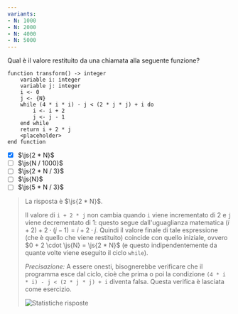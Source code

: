 ```yaml
---
variants: 
- N: 1000
- N: 2000
- N: 4000
- N: 5000
---
```


Qual è il valore restituito da una chiamata alla seguente funzione?

```srs id=main inline-code-context=transform.0
function transform() -> integer
    variable i: integer
    variable j: integer
    i <- 0
    j <- {N}
    while (4 * i * i) - j < (2 * j * j) + i do
        i <- i + 2
        j <- j - 1
    end while
    return i + 2 * j
    <placeholder>
end function
```

- [x] $\js{2 * N}$
- [ ] $\js{N / 1000}$
- [ ] $\js{2 * N / 3}$
- [ ] $\js{N}$
- [ ] $\js{5 * N / 3}$

> La risposta è $\js{2 * N}$.
> 
> Il valore di `i + 2 * j` non cambia quando `i` viene incrementato di $2$ e `j` viene decrementato di $1$:
> questo segue dall'uguaglianza matematica $(i + 2) + 2 \cdot (j - 1) = i + 2 \cdot j$.
> Quindi il valore finale di tale espressione (che è quello che viene restituito) coincide con quello iniziale, ovvero $0 + 2 \cdot \js{N} = \js{2 * N}$ (e questo indipendentemente da quante volte viene eseguito il ciclo <code className="inline-code"><span className="srs-syntax keyword">while</span></code>).
> 
> *Precisazione:* A essere onesti, bisognerebbe verificare che il programma esce dal ciclo, cioè che prima o poi la condizione `(4 * i * i) - j < (2 * j * j) + i` diventa falsa.
> Questa verifica è lasciata come esercizio.
> 
> ![Statistiche risposte]({N}.svg)
